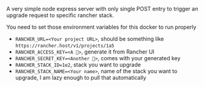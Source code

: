 A very simple node express server with only single POST entry to trigger an upgrade request to specific rancher stack.

You need to set those environment variables for this docker to run properly

- `RANCHER_URL=<Your project URL>`, should be something like `https://rancher.host/v1/projects/1a5`
- `RANCHER_ACCESS_KEY=<A 🔑>`, generate it from Rancher UI
- `RANCHER_SECRET_KEY=<Another 🔑>`, comes with your generated key
- `RANCHER_STACK_ID=1e2`, stack you want to upgrade
- `RANCHER_STACK_NAME=<Your name>`, name of the stack you want to upgrade, I am lazy enough to pull that automatically
